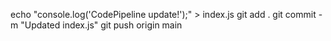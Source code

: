 echo "console.log('CodePipeline update!');" > index.js
git add .
git commit -m "Updated index.js"
git push origin main
